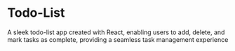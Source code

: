 # Todo-List
A sleek todo-list app created with React, enabling users to add, delete, and mark tasks as complete, providing a seamless task management experience
